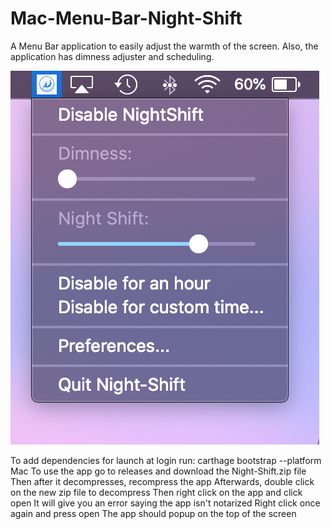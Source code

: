 # Mac-Menu-Bar-Night-Shift
A Menu Bar application to easily adjust the warmth of the screen. Also, the application has dimness adjuster and scheduling.

![Preview](https://github.com/Monkeyank/Mac-Menu-Bar-Night-Shift-/blob/master/Screen%20Shot%202020-02-29%20at%2011.36.24%20PM.png)

To add dependencies for launch at login run:
  carthage bootstrap --platform Mac
To use the app go to releases and download the Night-Shift.zip file
Then after it decompresses, recompress the app
Afterwards, double click on the new zip file to decompress
Then right click on the app and click open 
It will give you an error saying the app isn't notarized
Right click once again and press open
The app should popup on the top of the screen


